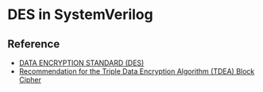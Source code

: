 # DES in SystemVerilog

## Reference

- [DATA ENCRYPTION STANDARD (DES)](http://nvlpubs.nist.gov/nistpubs/FIPS/NIST.FIPS.180-4.pdf)
- [Recommendation for the Triple Data Encryption Algorithm (TDEA) Block Cipher](http://nvlpubs.nist.gov/nistpubs/Legacy/SP/nistspecialpublication800-67r1.pdf)

